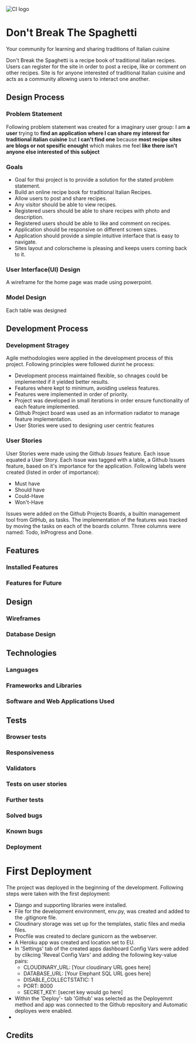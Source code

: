 ![CI logo](https://codeinstitute.s3.amazonaws.com/fullstack/ci_logo_small.png)

# Don't Break The Spaghetti
Your community for learning and sharing traditions of Italian cuisine

Don't Break the Spaghetti is a recipe book of traditional italian recipes. Users can register for the site in order to post a recipe, like or comment on other recipes. Site is for anyone interested of traditional Italian cuisine and acts as a community allowing users to interact one another.

## Design Process

### Problem Statement
Following problem statement was created for a imaginary user group:
I am **a user** trying to **find an application where I can share my interest for traditional italian cuisine** but **I can't find one** because **most recipe sites are blogs or not spesific enought** which makes me feel **like there isn't anyone else interested of this subject**

### Goals
- Goal for thsi project is to provide a solution for the stated problem statement.
- Build an online recipe book for traditional Italian Recipes.
- Allow users to post and share recipes.
- Any visitor should be able to view recipes.
- Registered users should be able to share recipes with photo and description.
- Registered users should be able to like and comment on recipes.
- Application should be responsive on different screen sizes.
- Application should provide a simple intuitive interface that is easy to navigate.
- Sites layout and colorscheme is pleasing and keeps users coming back to it.

### User Interface(UI) Design
A wireframe for the home page was made using powerpoint.

### Model Design
Each table was designed 

## Development Process
### Development Stragey
Agile methodologies were applied in the development process of this project. Following principles were followed durint he process:
- Development process maintained flexible, so chnages could be implemented if it yielded better results.
- Features where kept to minimum, avoiding useless features.
- Features were implemented in order of priority.
- Project was developed in small iterations in order ensure functionality of each feature implemented.
- Github Project board was used as an information radiator to manage feature implementation.
- User Stories were used to designing user centric features

### User Stories
User Stories were made using the Github _Issues_ feature. Each issue equated a User Story. Each Issue was tagged with a lable, a Github Issues feature, based on it's importance for the application. Following labels were created (listed in order of importance): 
- Must have
- Should have
- Could-Have
- Won't-Have

Issues were added on the Github Projects Boards, a builtin management tool from GitHub, as tasks. The implementation of the features was tracked by moving the tasks on each of the boards column. Three columns were named: Todo, InProgress and Done.

## Features
### Installed Features
### Features for Future

## Design
### Wireframes
### Database Design

## Technologies
### Languages
### Frameworks and Libraries
### Software and Web Applications Used

## Tests
### Browser tests
### Responsiveness
### Validators
### Tests on user stories
### Further tests
### Solved bugs
### Known bugs
### Deployment
# First Deployment
The project was deployed in the beginning of the development. Following steps were taken with the first deployment:
- Django and supporting libraries were installed.
- File for the development environment, env.py, was created  and added to the .gitignore file.
- Cloudinary storage was set up for the templates, static files and media files.
- Procfile was created to declare gunicorn as the webserver.
- A Heroku app was created and location set to EU.
- In 'Settings' tab of the created apps dashboard Config Vars were added by clikcing 'Reveal Config Vars' and adding the following key-value pairs:
    - CLOUDINARY_URL:           [Your cloudinary URL goes here]
    - DATABASE_URL:             [Your Elephant SQL URL goes here]
    - DISABLE_COLLECTSTATIC:    1
    - PORT:                     8000
    - SECRET_KEY:               [secret key would go here]
- Within the 'Deploy'- tab 'Github' was selected  as the Deployemnt method and app was connected to the Github repository and Automatic deployes were enabled.
- 

## Credits






